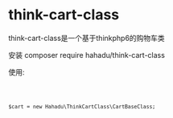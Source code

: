 # think-cart-class
think-cart-class是一个基于thinkphp6的购物车类


安装 composer require hahadu/think-cart-class

使用: 

<code>

<code>$cart = new Hahadu\ThinkCartClass\CartBaseClass;</code>